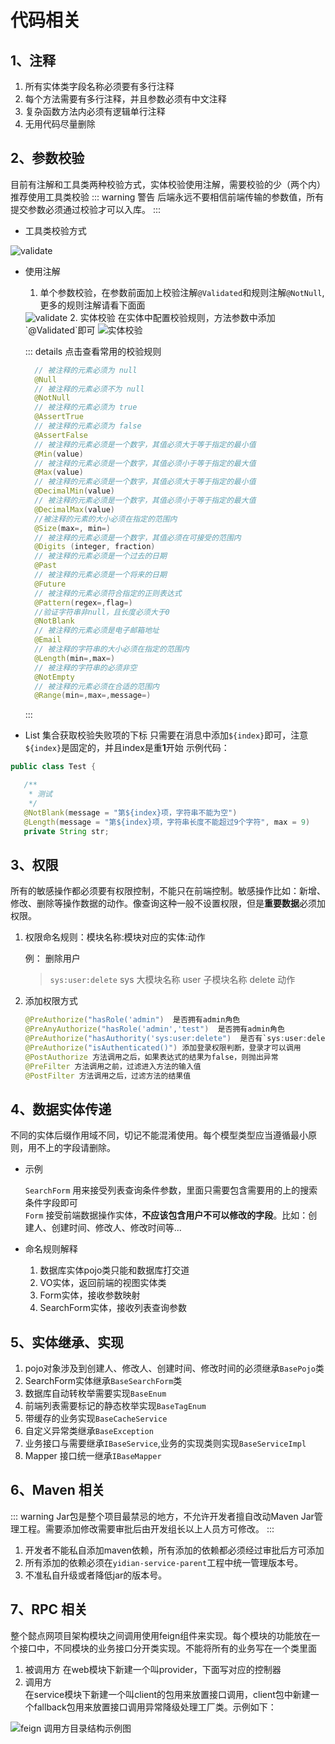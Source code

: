 # 代码相关

## 1、注释
1. 所有实体类字段名称必须要有多行注释 <Badge text="强制" type="error"/> 
2. 每个方法需要有多行注释，并且参数必须有中文注释 <Badge text="强制" type="error"/> 
3. 复杂函数方法内必须有逻辑单行注释 <Badge text="强制" type="error"/> 
4. 无用代码尽量删除


## 2、参数校验
目前有注解和工具类两种校验方式，实体校验使用注解，需要校验的少（两个内）推荐使用工具类校验
::: warning 警告 
后端永远不要相信前端传输的参数值，所有提交参数必须通过校验才可以入库。
:::
* 工具类校验方式
<img :src="$withBase('/img/java_validate.png')" alt="validate"/>

* 使用注解 
    1. 单个参数校验，在参数前面加上校验注解`@Validated`和规则注解`@NotNull`, 更多的规则注解请看下面面
    <img :src="$withBase('/img/z_validate.png')" alt="validate"/>
    2. 实体校验
    在实体中配置校验规则，方法参数中添加`@Validated`即可
    <img :src="$withBase('/img/st_validate.png')" alt="实体校验"/>

  ::: details 点击查看常用的校验规则
  ```java
    // 被注释的元素必须为 null
    @Null  
    // 被注释的元素必须不为 null     
    @NotNull 
    // 被注释的元素必须为 true       
    @AssertTrue  
    // 被注释的元素必须为 false        
    @AssertFalse 
    // 被注释的元素必须是一个数字，其值必须大于等于指定的最小值       
    @Min(value) 
    // 被注释的元素必须是一个数字，其值必须小于等于指定的最大值        
    @Max(value)  
    // 被注释的元素必须是一个数字，其值必须大于等于指定的最小值       
    @DecimalMin(value)  
    // 被注释的元素必须是一个数字，其值必须小于等于指定的最大值     
    @DecimalMax(value)   
    //被注释的元素的大小必须在指定的范围内    
    @Size(max=, min=)     
    // 被注释的元素必须是一个数字，其值必须在可接受的范围内   
    @Digits (integer, fraction)  
    // 被注释的元素必须是一个过去的日期        
    @Past        
    // 被注释的元素必须是一个将来的日期
    @Future          
    // 被注释的元素必须符合指定的正则表达式
    @Pattern(regex=,flag=)   
    //验证字符串非null，且长度必须大于0   
    @NotBlank   
    // 被注释的元素必须是电子邮箱地址   
    @Email       
    // 被注释的字符串的大小必须在指定的范围内
    @Length(min=,max=)     
    // 被注释的字符串的必须非空  
    @NotEmpty    
    // 被注释的元素必须在合适的范围内    
    @Range(min=,max=,message=)  
    ```
  :::

 * List 集合获取校验失败项的下标
只需要在消息中添加`${index}`即可，注意`${index}`是固定的，并且index是重**1**开始
 示例代码：
 ```java
public class Test {

    /**
     * 测试
     */
    @NotBlank(message = "第${index}项，字符串不能为空")
    @Length(message = "第${index}项，字符串长度不能超过9个字符", max = 9)
    private String str;
 ``` 

## 3、权限
所有的敏感操作都必须要有权限控制，不能只在前端控制。敏感操作比如：新增、修改、删除等操作数据的动作。像查询这种一般不设置权限，但是**重要数据**必须加权限。

1. 权限命名规则：模块名称:模块对应的实体:动作

   例： 删除用户

    >`sys:user:delete`
    sys 大模块名称
    user 子模块名称
    delete 动作

2. 添加权限方式
    ```java 
    @PreAuthorize("hasRole('admin")  是否拥有admin角色    
    @PreAnyAuthorize("hasRole('admin','test")  是否拥有admin角色   
    @PreAuthorize("hasAuthority('sys:user:delete")  是否有`sys:user:delete`权限    
    @PreAuthorize("isAuthenticated()") 添加登录权限判断，登录才可以调用   
    @PostAuthorize 方法调用之后，如果表达式的结果为false，则抛出异常   
    @PreFilter 方法调用之前，过滤进入方法的输入值     
    @PostFilter 方法调用之后，过滤方法的结果值 
    ```

## 4、数据实体传递
不同的实体后缀作用域不同，切记不能混淆使用。每个模型类型应当遵循最小原则，用不上的字段请删除。
* 示例     

    `SearchForm` 用来接受列表查询条件参数，里面只需要包含需要用的上的搜索条件字段即可     
    `Form` 接受前端数据操作实体，**不应该包含用户不可以修改的字段**。比如：创建人、创建时间、修改人、修改时间等...

* 命名规则解释      
    1. 数据库实体pojo类只能和数据库打交道
    2. VO实体，返回前端的视图实体类
    3. Form实体，接收参数映射
    4. SearchForm实体，接收列表查询参数

## 5、实体继承、实现
1. pojo对象涉及到创建人、修改人、创建时间、修改时间的必须继承`BasePojo`类
2. SearchForm实体继承`BaseSearchForm`类
3. 数据库自动转枚举需要实现`BaseEnum`
4. 前端列表需要标记的静态枚举实现`BaseTagEnum`
5. 带缓存的业务实现`BaseCacheService`
6. 自定义异常类继承`BaseException`
7. 业务接口与需要继承`IBaseService`,业务的实现类则实现`BaseServiceImpl`
8. Mapper 接口统一继承`IBaseMapper`

## 6、Maven 相关
::: warning
Jar包是整个项目最禁忌的地方，不允许开发者擅自改动Maven Jar管理工程。需要添加修改需要审批后由开发组长以上人员方可修改。
:::
1. 开发者不能私自添加maven依赖，所有添加的依赖都必须经过审批后方可添加
2. 所有添加的依赖必须在`yidian-service-parent`工程中统一管理版本号。
3. 不准私自升级或者降低jar的版本号。

##  7、RPC 相关
整个懿点网项目架构模块之间调用使用feign组件来实现。每个模块的功能放在一个接口中，不同模块的业务接口分开类实现。不能将所有的业务写在一个类里面
1. 被调用方
在web模块下新建一个叫provider，下面写对应的控制器
2. 调用方  
在service模块下新建一个叫client的包用来放置接口调用，client包中新建一个fallback包用来放置接口调用异常降级处理工厂类。示例如下：
<img :src="$withBase('/img/feign.png')" alt="feign 调用方目录结构示例图"/>

